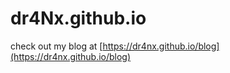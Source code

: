 # dr4Nx.github.io

check out my blog at [https://dr4nx.github.io/blog](https://dr4nx.github.io/blog)
